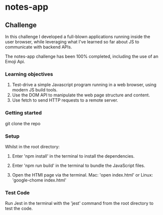 # notes-app

## Challenge

In this challenge I developed a full-blown applications running inside the user browser, while leveraging what I've learned so far about JS to communicate with backend APIs.

The notes-app challenge has been 100% completed, including the use of an Emoji Api.

### Learning objectives

1. Test-drive a simple Javascript program running in a web browser, using modern JS build tools.
2. Use the DOM API to manipulate the web page structure and content.
3. Use fetch to send HTTP requests to a remote server.

### Getting started

git clone the repo

### Setup

Whilst in the root directory:

1. Enter 'npm install' in the terminal to install the dependencies.

2. Enter 'npm run build' in the terminal to bundle the JavaScript files.

3. Open the HTMl page via the terminal. Mac: 'open index.html' or Linux: 'google-chome index.html'

### Test Code

Run Jest in the terminal with the 'jest' command from the root directory to test the code.
